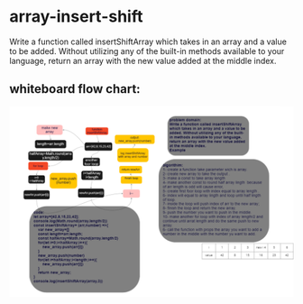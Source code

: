 # array-insert-shift
Write a function called insertShiftArray which takes in an array and a value to be added. Without utilizing any of the built-in methods available to your language, return an array with the new value added at the middle index.

## whiteboard flow chart:
![whiteboard flow chart](./assest/Capture.PNG)